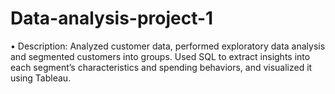 # Data-analysis-project-1
•	Description: Analyzed customer data, performed exploratory data analysis and segmented customers into groups. 
Used SQL to extract insights into each segment’s characteristics and spending behaviors, and visualized it using Tableau.
